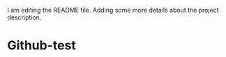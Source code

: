
I am editing the README file. Adding some more details about the project description.
# Github-test
